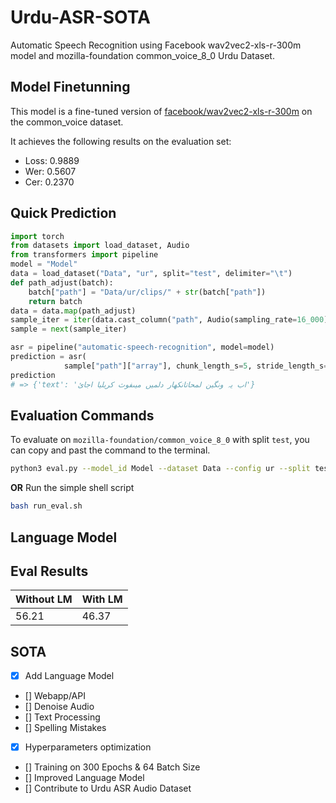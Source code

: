 # Urdu-ASR-SOTA

Automatic Speech Recognition using Facebook wav2vec2-xls-r-300m model and mozilla-foundation common_voice_8_0 Urdu Dataset.

## Model Finetunning
This model is a fine-tuned version of [facebook/wav2vec2-xls-r-300m](https://huggingface.co/facebook/wav2vec2-xls-r-300m) on the common_voice dataset.

It achieves the following results on the evaluation set:
- Loss: 0.9889
- Wer: 0.5607
- Cer: 0.2370

## Quick Prediction

```python
import torch
from datasets import load_dataset, Audio
from transformers import pipeline
model = "Model"
data = load_dataset("Data", "ur", split="test", delimiter="\t")
def path_adjust(batch):
    batch["path"] = "Data/ur/clips/" + str(batch["path"])
    return batch
data = data.map(path_adjust)
sample_iter = iter(data.cast_column("path", Audio(sampling_rate=16_000)))
sample = next(sample_iter)

asr = pipeline("automatic-speech-recognition", model=model)
prediction = asr(
            sample["path"]["array"], chunk_length_s=5, stride_length_s=1)
prediction
# => {'text': 'اب یہ ونگین لمحاتانکھار دلمیں میںفوث کریلیا اجائ'}
```

## Evaluation Commands
To evaluate on `mozilla-foundation/common_voice_8_0` with split `test`, you can copy and past the command to the terminal.

```bash
python3 eval.py --model_id Model --dataset Data --config ur --split test --chunk_length_s 5.0 --stride_length_s 1.0 --log_outputs
```
**OR**
Run the simple shell script 

```bash
bash run_eval.sh
```

## Language Model
## Eval Results

| Without LM | With LM|
|---|---|
| 56.21 | 46.37 |


## SOTA
- [x] Add Language Model
- [] Webapp/API
- [] Denoise Audio
- [] Text Processing
- [] Spelling Mistakes
- [x] Hyperparameters optimization 
- [] Training on 300 Epochs & 64 Batch Size
- [] Improved Language Model
- [] Contribute to Urdu ASR Audio Dataset

